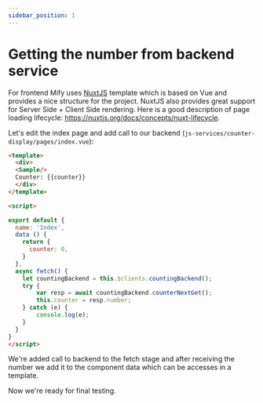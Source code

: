 ```yaml
---
sidebar_position: 1
---
```


# Getting the number from backend service

For frontend Mify uses [NuxtJS](https://nuxtjs.org/) template which is based on
Vue and provides a nice structure for the project. NuxtJS also provides great
support for Server Side + Client Side rendering. Here is a good description of page loading lifecycle: https://nuxtjs.org/docs/concepts/nuxt-lifecycle.

Let's edit the index page and add call to our backend (`js-services/counter-display/pages/index.vue`):

```html
<template>
  <div>
  <Sample/>
  Counter: {{counter}}
  </div>
</template>

<script>

export default {
  name: 'Index',
  data () {
    return {
      counter: 0,
    }
  },
  async fetch() {
    let countingBackend = this.$clients.countingBackend();
    try {
        var resp = await countingBackend.counterNextGet();
        this.counter = resp.number;
    } catch (e) {
        console.log(e);
    }
  }
}
</script>
```

We're added call to backend to the fetch stage and after receiving the number
we add it to the component data which can be accesses in a template.

Now we're ready for final testing.
